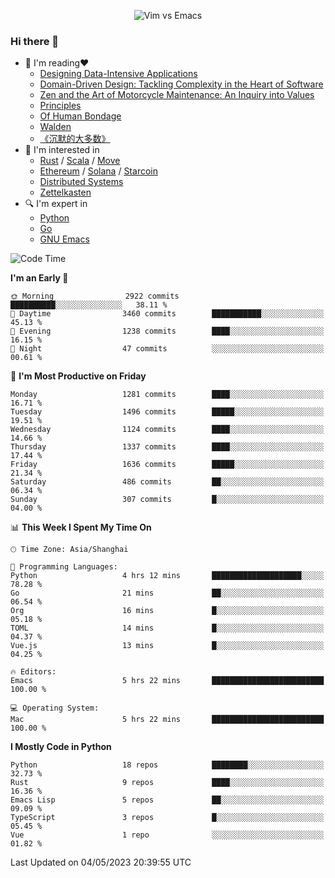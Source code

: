 <p align="center">
    <img src="https://gist.githubusercontent.com/coldnight/e696baffb094e71c96cb302118878eae/raw/40ea5053a6f66cc65f90f437e4173497da225958/banner.gif" alt="Vim vs Emacs" />
</p>

### Hi there 👋

- 📖 I'm reading❤️
    + [Designing Data-Intensive Applications](https://www.oreilly.com/library/view/designing-data-intensive-applications/9781491903063/)
    + [Domain-Driven Design: Tackling Complexity in the Heart of Software](https://www.dddcommunity.org/book/evans_2003/)
    + [Zen and the Art of Motorcycle Maintenance: An Inquiry into Values](https://en.wikipedia.org/wiki/Zen_and_the_Art_of_Motorcycle_Maintenance)
    + [Principles](https://www.principles.com/)
    + [Of Human Bondage](https://en.wikipedia.org/wiki/Of_Human_Bondage)
    + [Walden](https://en.wikipedia.org/wiki/Walden)
    + [《沉默的大多数》](https://en.wikipedia.org/wiki/Silent_majority)
- 🌱 I'm interested in
    + [Rust](https://www.rust-lang.org/) / [Scala](https://www.scala-lang.org/) / [Move](https://github.com/move-language/move/)
    + [Ethereum](https://ethereum.org/en/) / [Solana](https://solana.com/) / [Starcoin](https://github.com/starcoinorg/starcoin)
	+ [Distributed Systems](https://www.linuxzen.com/notes/topics/20200320174417_%E5%88%86%E5%B8%83%E5%BC%8F/)
	+ [Zettelkasten](https://www.linuxzen.com/notes/notes/20220120080920-slip_box/)
- 🔍 I'm expert in
    + [Python](https://www.python.org/)
    + [Go](https://go.dev/)
    + [GNU Emacs](https://www.gnu.org/software/emacs/)

<!--START_SECTION:waka-->
![Code Time](http://img.shields.io/badge/Code%20Time-2%2C101%20hrs%2016%20mins-blue)

**I'm an Early 🐤** 

```text
🌞 Morning                2922 commits        ██████████░░░░░░░░░░░░░░░   38.11 % 
🌆 Daytime                3460 commits        ███████████░░░░░░░░░░░░░░   45.13 % 
🌃 Evening                1238 commits        ████░░░░░░░░░░░░░░░░░░░░░   16.15 % 
🌙 Night                  47 commits          ░░░░░░░░░░░░░░░░░░░░░░░░░   00.61 % 
```
📅 **I'm Most Productive on Friday** 

```text
Monday                   1281 commits        ████░░░░░░░░░░░░░░░░░░░░░   16.71 % 
Tuesday                  1496 commits        █████░░░░░░░░░░░░░░░░░░░░   19.51 % 
Wednesday                1124 commits        ████░░░░░░░░░░░░░░░░░░░░░   14.66 % 
Thursday                 1337 commits        ████░░░░░░░░░░░░░░░░░░░░░   17.44 % 
Friday                   1636 commits        █████░░░░░░░░░░░░░░░░░░░░   21.34 % 
Saturday                 486 commits         ██░░░░░░░░░░░░░░░░░░░░░░░   06.34 % 
Sunday                   307 commits         █░░░░░░░░░░░░░░░░░░░░░░░░   04.00 % 
```


📊 **This Week I Spent My Time On** 

```text
🕑︎ Time Zone: Asia/Shanghai

💬 Programming Languages: 
Python                   4 hrs 12 mins       ████████████████████░░░░░   78.28 % 
Go                       21 mins             ██░░░░░░░░░░░░░░░░░░░░░░░   06.54 % 
Org                      16 mins             █░░░░░░░░░░░░░░░░░░░░░░░░   05.18 % 
TOML                     14 mins             █░░░░░░░░░░░░░░░░░░░░░░░░   04.37 % 
Vue.js                   13 mins             █░░░░░░░░░░░░░░░░░░░░░░░░   04.25 % 

🔥 Editors: 
Emacs                    5 hrs 22 mins       █████████████████████████   100.00 % 

💻 Operating System: 
Mac                      5 hrs 22 mins       █████████████████████████   100.00 % 
```

**I Mostly Code in Python** 

```text
Python                   18 repos            ████████░░░░░░░░░░░░░░░░░   32.73 % 
Rust                     9 repos             ████░░░░░░░░░░░░░░░░░░░░░   16.36 % 
Emacs Lisp               5 repos             ██░░░░░░░░░░░░░░░░░░░░░░░   09.09 % 
TypeScript               3 repos             █░░░░░░░░░░░░░░░░░░░░░░░░   05.45 % 
Vue                      1 repo              ░░░░░░░░░░░░░░░░░░░░░░░░░   01.82 % 
```




 Last Updated on 04/05/2023 20:39:55 UTC
<!--END_SECTION:waka-->
